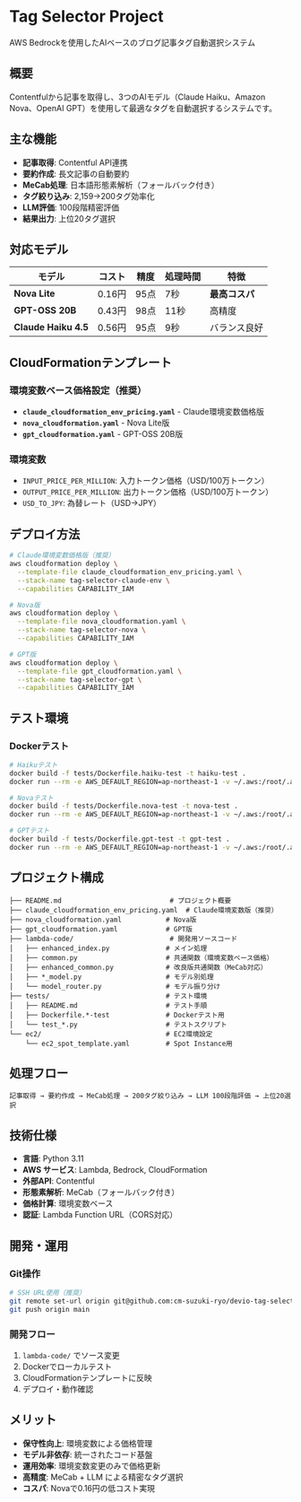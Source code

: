 # Tag Selector Project

AWS Bedrockを使用したAIベースのブログ記事タグ自動選択システム

## 概要

Contentfulから記事を取得し、3つのAIモデル（Claude Haiku、Amazon Nova、OpenAI GPT）を使用して最適なタグを自動選択するシステムです。

## 主な機能

- **記事取得**: Contentful API連携
- **要約作成**: 長文記事の自動要約
- **MeCab処理**: 日本語形態素解析（フォールバック付き）
- **タグ絞り込み**: 2,159→200タグ効率化
- **LLM評価**: 100段階精密評価
- **結果出力**: 上位20タグ選択

## 対応モデル

| モデル | コスト | 精度 | 処理時間 | 特徴 |
|--------|--------|------|----------|------|
| **Nova Lite** | 0.16円 | 95点 | 7秒 | **最高コスパ** |
| **GPT-OSS 20B** | 0.43円 | 98点 | 11秒 | 高精度 |
| **Claude Haiku 4.5** | 0.56円 | 95点 | 9秒 | バランス良好 |

## CloudFormationテンプレート

### 環境変数ベース価格設定（推奨）
- **`claude_cloudformation_env_pricing.yaml`** - Claude環境変数価格版
- **`nova_cloudformation.yaml`** - Nova Lite版  
- **`gpt_cloudformation.yaml`** - GPT-OSS 20B版

### 環境変数
- `INPUT_PRICE_PER_MILLION`: 入力トークン価格（USD/100万トークン）
- `OUTPUT_PRICE_PER_MILLION`: 出力トークン価格（USD/100万トークン）  
- `USD_TO_JPY`: 為替レート（USD→JPY）

## デプロイ方法

```bash
# Claude環境変数価格版（推奨）
aws cloudformation deploy \
  --template-file claude_cloudformation_env_pricing.yaml \
  --stack-name tag-selector-claude-env \
  --capabilities CAPABILITY_IAM

# Nova版
aws cloudformation deploy \
  --template-file nova_cloudformation.yaml \
  --stack-name tag-selector-nova \
  --capabilities CAPABILITY_IAM

# GPT版
aws cloudformation deploy \
  --template-file gpt_cloudformation.yaml \
  --stack-name tag-selector-gpt \
  --capabilities CAPABILITY_IAM
```

## テスト環境

### Dockerテスト

```bash
# Haikuテスト
docker build -f tests/Dockerfile.haiku-test -t haiku-test .
docker run --rm -e AWS_DEFAULT_REGION=ap-northeast-1 -v ~/.aws:/root/.aws:ro haiku-test

# Novaテスト
docker build -f tests/Dockerfile.nova-test -t nova-test .
docker run --rm -e AWS_DEFAULT_REGION=ap-northeast-1 -v ~/.aws:/root/.aws:ro nova-test

# GPTテスト
docker build -f tests/Dockerfile.gpt-test -t gpt-test .
docker run --rm -e AWS_DEFAULT_REGION=ap-northeast-1 -v ~/.aws:/root/.aws:ro gpt-test
```

## プロジェクト構成

```
├── README.md                           # プロジェクト概要
├── claude_cloudformation_env_pricing.yaml  # Claude環境変数版（推奨）
├── nova_cloudformation.yaml           # Nova版
├── gpt_cloudformation.yaml            # GPT版
├── lambda-code/                        # 開発用ソースコード
│   ├── enhanced_index.py              # メイン処理
│   ├── common.py                      # 共通関数（環境変数ベース価格）
│   ├── enhanced_common.py             # 改良版共通関数（MeCab対応）
│   ├── *_model.py                     # モデル別処理
│   └── model_router.py                # モデル振り分け
├── tests/                             # テスト環境
│   ├── README.md                      # テスト手順
│   ├── Dockerfile.*-test              # Dockerテスト用
│   └── test_*.py                      # テストスクリプト
└── ec2/                               # EC2環境設定
    └── ec2_spot_template.yaml         # Spot Instance用
```

## 処理フロー

```
記事取得 → 要約作成 → MeCab処理 → 200タグ絞り込み → LLM 100段階評価 → 上位20選択
```

## 技術仕様

- **言語**: Python 3.11
- **AWS サービス**: Lambda, Bedrock, CloudFormation
- **外部API**: Contentful
- **形態素解析**: MeCab（フォールバック付き）
- **価格計算**: 環境変数ベース
- **認証**: Lambda Function URL（CORS対応）

## 開発・運用

### Git操作
```bash
# SSH URL使用（推奨）
git remote set-url origin git@github.com:cm-suzuki-ryo/devio-tag-select.git
git push origin main
```

### 開発フロー
1. `lambda-code/` でソース変更
2. Dockerでローカルテスト
3. CloudFormationテンプレートに反映
4. デプロイ・動作確認

## メリット

- **保守性向上**: 環境変数による価格管理
- **モデル非依存**: 統一されたコード基盤
- **運用効率**: 環境変数変更のみで価格更新
- **高精度**: MeCab + LLM による精密なタグ選択
- **コスパ**: Novaで0.16円の低コスト実現
